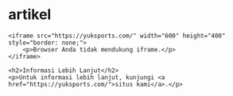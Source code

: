 # artikel
    <iframe src="https://yuksports.com/" width="600" height="400" style="border: none;">
        <p>Browser Anda tidak mendukung iframe.</p>
    </iframe>

    <h2>Informasi Lebih Lanjut</h2>
    <p>Untuk informasi lebih lanjut, kunjungi <a href="https://yuksports.com/">situs kami</a>.</p>
